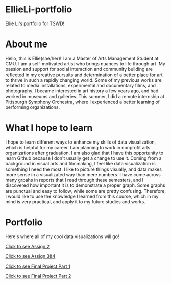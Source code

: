 # EllieLi-portfolio
Ellie Li's portfolio for TSWD!

# About me
Hello, this is Ellie(she/her)! I am a Master of Arts Management Student at CMU. I am a self-motivated artist who brings nuances to life through art. My passion and support for social interaction and community building are reflected in my creative pursuits and determination of a better place for art to thrive in such a rapidly changing world. 
Some of my previous works are related to media installations, experimental and documentary films, and photography. I became interested in art history a few years ago, and had worked in museums and galleries. This summer, I did a remote internship at Pittsburgh Symphony Orchestra, where I experienced a better learning of performing organizations. 

# What I hope to learn
I hope to learn different ways to enhance my skills of data visualization, which is helpful for my career. I am planning to work in nonprofit arts organizations after graduation. I am also glad that I have this opportunity to learn Github because I don't usually get a change to use it. 
Coming from a background in visual arts and filmmaking, I feel like data visualization is something I need the most. I like to picture things visually, and data makes more sense in a visualizated way than mere numbers. I have come across many grpahs in reports that I read through these semesters, and I discovered how important it is to demonstrate a proper graph. Some graphs are punctual and easy to follow, while some are pretty confusing. Therefore, I would like to use the knowledge I learned from this course, which in my mind is very practical, and apply it to my future studies and works.

# Portfolio
Here's where all of my cool data visualizations will go!

[Click to see Assign 2](/datavis2.md)

[Click to see Assign 3&4](datavis3&4.md)

[Click to see Final Project Part 1](final_project_Ellie.md)

[Click to see Final Project Part 2](final_part2.md)
